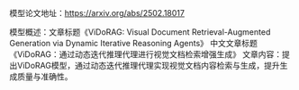 模型论文地址：https://arxiv.org/abs/2502.18017

模型概述：文章标题《ViDoRAG: Visual Document Retrieval-Augmented Generation via Dynamic Iterative Reasoning Agents》
中文文章标题《ViDoRAG：通过动态迭代推理代理进行视觉文档检索增强生成》
文章内容：提出ViDoRAG模型，通过动态迭代推理代理实现视觉文档内容检索与生成，提升生成质量与准确性。
